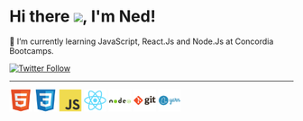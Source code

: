 # Hi there <img src="https://raw.githubusercontent.com/MartinHeinz/MartinHeinz/master/wave.gif" width="30px">, I'm Ned!
🌱 I’m currently learning JavaScript, React.Js and Node.Js at Concordia Bootcamps.

[![Twitter Follow](https://img.shields.io/twitter/follow/nedscode?label=Documenting%20my%20journey&style=social)](https://twitter.com/intent/follow?screen_name=nedscode)


<hr>

<img src="https://github.com/devicons/devicon/blob/master/icons/html5/html5-original.svg" alt="HTML logo" width="40" height="40"> <img src="https://github.com/devicons/devicon/blob/master/icons/css3/css3-original.svg" alt="HTML logo" width="40" height="40">
<img src="https://github.com/devicons/devicon/blob/master/icons/javascript/javascript-original.svg" alt="HTML logo" width="40" height="40"> <img src="https://github.com/devicons/devicon/blob/master/icons/react/react-original.svg" alt="HTML logo" width="40" height="40">
<img src="https://github.com/devicons/devicon/blob/master/icons/nodejs/nodejs-original-wordmark.svg" alt="HTML logo" width="40" height="40">
<img src="https://github.com/devicons/devicon/blob/master/icons/git/git-original-wordmark.svg" alt="HTML logo" width="40" height="40">
<img src="https://github.com/devicons/devicon/blob/master/icons/yarn/yarn-original-wordmark.svg" alt="HTML logo" width="40" height="40">
<!--
**NedMarafawi/NedMarafawi** is a ✨ _special_ ✨ repository because its `README.md` (this file) appears on your GitHub profile.

<img src="https://github.com/devicons/devicon/blob/master/icons/html5/html5-original.svg" alt="HTML logo" width="40" height="40"> <img src="https://github.com/devicons/devicon/blob/master/icons/css3/css3-original.svg" alt="HTML logo" width="40" height="40">
Here are some ideas to get you started:

- 🔭 I’m currently working on ...
- 🌱 I’m currently learning ...
- 👯 I’m looking to collaborate on ...
- 🤔 I’m looking for help with ...
- 💬 Ask me about ...
- 📫 How to reach me: ...
- 😄 Pronouns: ...
- ⚡ Fun fact: ...
<img class="emoji" alt="memo" height="20" width="20" src="https://github.githubassets.com/images/icons/emoji/unicode/1f4dd.png">
-->
